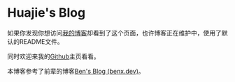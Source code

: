 ﻿# Huajie's Blog

如果你发现你想访问[我的博客](https://liubinfighter.github.io/)却看到了这个页面，也许博客正在维护中，使用了默认的README文件。

同时欢迎来我的[Github](https://github.com/LIUBINfighter)主页看看。

本博客参考了前辈的博客[Ben's Blog (benx.dev)](https://blog.benx.dev/)。
